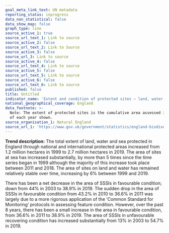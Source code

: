 ```yaml
---
goal_meta_link_text: UN metadata
reporting_status: inprogress
data_non_statistical: false
data_show_map: false
graph_type: line
source_active_1: true
source_url_text_1: Link to source
source_active_2: false
source_url_text_2: Link to Source
source_active_3: false
source_url_3: Link to source
source_active_4: false
source_url_text_4: Link to source
source_active_5: false
source_url_text_5: Link to source
source_active_6: false
source_url_text_6: Link to source
published: false
title: Untitled
indicator_name: 'Extent and condition of protected sites – land, water and sea'
national_geographical_coverage: England
data_footnote: >-
  Note: The extent of protected sites is the cumulative area assessed in March
  of each year shown.
source_organisation_1: Natural England
source_url_1: 'https://www.gov.uk/government/statistics/england-biodiversity-indicators'
---
```

**Trend description:** The total extent of land, water and sea protected in England through national and international protected areas increased from 1.2 million hectares in 1999 to 2.7 million hectares in 2019. The area of sites at sea has increased substantially, by more than 5 times since the time series began in 1999 although the majority of this increase took place between 2011 and 2018. The area of sites on land and water has remained relatively stable over time, increasing by 6% between 1999 and 2019.

There has been a net decrease in the area of SSSIs in favourable condition; down from 44% in 2003 to 38.9% in 2019. The sudden drop in the area of SSSIs in favourable condition from 43.2% in 2010 to 36.6% in 2011 was largely due to a more rigorous application of the ‘Common Standard for Monitoring’ protocols in assessing feature condition. However, over the past 8 years, there has been a small increase in the area in
favourable condition, from 36.6% in 2011 to 38.9% in 2019. The area of SSSIs in unfavourable recovering condition has increased substantially from 13% in 2003 to 54.7% in 2019.
